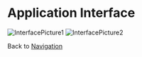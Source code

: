 # Application Interface  
![InterfacePicture1](https://github.com/janetub/VSU-Library-Queueing-System/blob/main/InterfaceImages/interface2.png)
![InterfacePicture2](https://github.com/janetub/VSU-Library-Queueing-System/blob/main/InterfaceImages/interface1.png)

Back to [Navigation](https://github.com/janetub/VSU-Library-Queueing-System/blob/main/VsicanScript.md)
